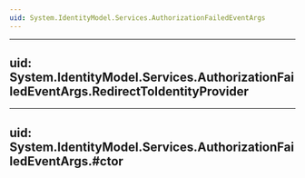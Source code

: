 ```yaml
---
uid: System.IdentityModel.Services.AuthorizationFailedEventArgs
---
```


---
uid: System.IdentityModel.Services.AuthorizationFailedEventArgs.RedirectToIdentityProvider
---

---
uid: System.IdentityModel.Services.AuthorizationFailedEventArgs.#ctor
---
